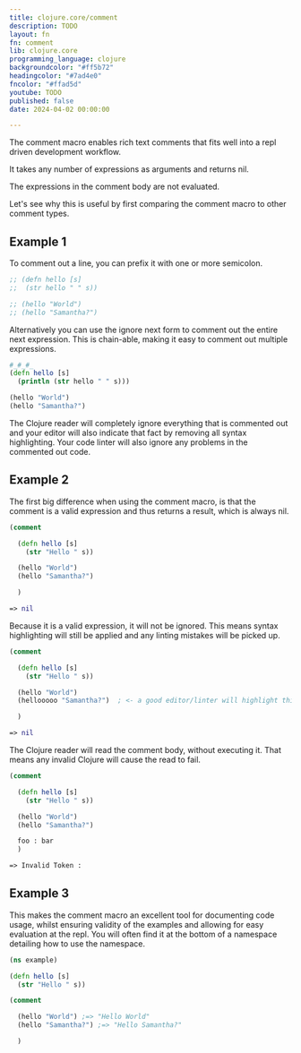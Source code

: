 ```yaml
---
title: clojure.core/comment
description: TODO
layout: fn
fn: comment
lib: clojure.core
programming_language: clojure
backgroundcolor: "#ff5b72"
headingcolor: "#7ad4e0"
fncolor: "#ffad5d"
youtube: TODO
published: false
date: 2024-04-02 00:00:00

---
```

The comment macro enables rich text comments that fits well into a repl driven development workflow.

It takes any number of expressions as arguments and returns nil.

The expressions in the comment body are not evaluated.

Let's see why this is useful by first comparing the comment macro to other comment types.

## Example 1

To comment out a line, you can prefix it with one or more semicolon.

```clojure
;; (defn hello [s]
;;  (str hello " " s))

;; (hello "World")
;; (hello "Samantha?")
```

Alternatively you can use the ignore next form to comment out the entire next expression. This is chain-able, making it easy to comment out multiple expressions.

```clojure
#_#_#_
(defn hello [s]
  (println (str hello " " s)))

(hello "World")
(hello "Samantha?")

```

The Clojure reader will completely ignore everything that is commented out and your editor will also indicate that fact by removing all syntax highlighting. Your code linter will also ignore any problems in the commented out code.

## Example 2

The first big difference when using the comment macro, is that the comment is a valid expression and thus returns a result, which is always nil.

```clojure
(comment

  (defn hello [s]
    (str "Hello " s))

  (hello "World")
  (hello "Samantha?")

  )

=> nil

```

Because it is a valid expression, it will not be ignored. This means syntax highlighting will still be applied and any linting mistakes will be picked up.

```clojure
(comment

  (defn hello [s]
    (str "Hello " s))

  (hello "World")
  (hellooooo "Samantha?")  ; <- a good editor/linter will highlight this problem

  )

=> nil
```

The Clojure reader will read the comment body, without executing it. That means any invalid Clojure will cause the read to fail.

```clojure
(comment

  (defn hello [s]
    (str "Hello " s))

  (hello "World")
  (hello "Samantha?")

  foo : bar
  )

=> Invalid Token :

```

## Example 3

This makes the comment macro an excellent tool for documenting code usage, whilst ensuring validity of the examples and allowing for easy evaluation at the repl. You will often find it at the bottom of a namespace detailing how to use the namespace.

```clojure
(ns example)

(defn hello [s]
  (str "Hello " s))

(comment

  (hello "World") ;=> "Hello World"
  (hello "Samantha?") ;=> "Hello Samantha?"

  )
```
